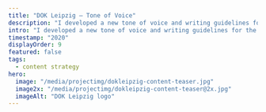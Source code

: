```yaml
---
title: "DOK Leipzig – Tone of Voice"
description: "I developed a new tone of voice and writing guidelines for the film festival website’s relaunch. Brand and website design by STATE"
intro: "I developed a new tone of voice and writing guidelines for the film festival website’s relaunch. Brand and website design by STATE"
timestamp: "2020"
displayOrder: 9
featured: false
tags:
  - content strategy
hero:
  image: "/media/projectimg/dokleipzig-content-teaser.jpg"
  image2x: "/media/projectimg/dokleipzig-content-teaser@2x.jpg"
  imageAlt: "DOK Leipzig logo"
---
```

